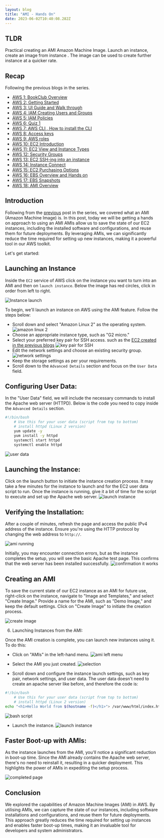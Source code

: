 ```yaml
---
layout: blog
title: "AMI - Hands On"
date: 2023-06-02T10:40:08.282Z 
---
```


## TLDR
Practical creating an AMI Amazon Machine Image. 
Launch an instance, create an image from instance . The image can be used to create further instance at a quicker rate. 

## Recap

Following the previous blogs in the series.

- [AWS 1: BookClub Overview](https://magicishaqblog.netlify.app/aws/)
- [AWS 2: Getting Started](https://magicishaqblog.netlify.app/2023-01-23-aws-2-getting-started/)
- [AWS 3: UI Guide and Walk through](https://magicishaqblog.netlify.app/2023-01-27-aws-3-UI-guide-and-walkthrough)
- [AWS 4: IAM Creating Users and Groups](https://magicishaqblog.netlify.app/2023-01-28-aws-4-IAM)
- [AWS 5: IAM Policies](https://magicishaqblog.netlify.app/2023-02-03-aws-5-IAM-polices)
- [AWS 6: Quiz 1 ](https://magicishaqblog.netlify.app/aws-quiz-one)
- [AWS 7: AWS CLI , How to install the CLI](https://magicishaqblog.netlify.app/2023-10-03-aws-7-cli)
- [AWS 8: Access keys](https://magicishaqblog.netlify.app/2023-10-03-aws-8-access-keys)
- [AWS 9: AWS roles](https://magicishaqblog.netlify.app/2023-02-17-aws-9-roles)
- [AWS 10: EC2 Introduction](https://magicishaqblog.netlify.app/2023-02-24-aws-10-EC2/)
- [AWS 11: EC2 View and Instance Types](https://magicishaqblog.netlify.app/2023-03-03-aws-11-EC2-View-and-instance-types)
- [AWS 12: Security Groups](https://magicishaqblog.netlify.app/2023-03-10-aws-12-security-groups)
- [AWS 13: EC2 SSH-ing into an instance](https://magicishaqblog.netlify.app/2023-03-17-aws-13-ssh)
- [AWS 14: Instance Connect](https://magicishaqblog.netlify.app/2023-03-24-aws-14-instance-connect)
- [AWS 15: EC2 Purchasing Options](https://magicishaqblog.netlify.app/2023-03-31-aws-15-EC2-purchasing-options)
- [AWS 16: EBS Overview and Hands on](https://magicishaqblog.netlify.app/2023-04-14-aws-16-EBS-Overview-and-Hands-On)
- [AWS 17: EBS Snapshots](https://magicishaqblog.netlify.app/2023-04-21-aws-17-ebs-snapshots)
- [AWS 18: AMI Overview](https://magicishaqblog.netlify.app/2023-04-28-aws-18-ami)



## Introduction
Following from the [previous](https://magicishaqblog.netlify.app/2023-04-28-aws-18-ami) post in the series, we covered what an AMI (Amazon Machine Image) is. In this post, today we will be getting a hands on approach to using an AMI
AMIs allow us to save the state of our EC2 instances, including the installed software and configurations, and reuse them for future deployments. By leveraging AMIs, we can significantly reduce the time required for setting up new instances, making it a powerful tool in our AWS toolkit.

Let's get started:

## Launching an Instance
Inside the `EC2` service of AWS click on the instance you want to turn into an AMI and then on `launch instance`. Below the image has red circles, click in order from left to right. 

![Instance launch](/blog/src/images/amih-1.png)

To begin, we'll launch an instance on AWS using the AMI feature. Follow the steps below:

- Scroll down and select "Amazon Linux 2" as the operating system. 
![amazon linux 2](/blog/src/images/amih-2.png)
- Choose an appropriate instance type, such as "G2 micro."
- Select your preferred key pair for SSH access. such as the [EC2 created in the previous blogs](https://magicishaqblog.netlify.app/2023-03-03-aws-11-EC2-View-and-instance-types)
![key pair for SSH](/blog/src/images/amih-3.png)
- Edit the network settings and choose an existing security group.
![network settings](/blog/src/images/amih-4.png)
- Keep the storage settings as per your requirements.
- Scroll down to the `Advanced Details` section and focus on the `User Data` field.


## Configuring User Data:

In the "User Data" field, we will include the necessary commands to install the Apache web server (HTTPD). Below is the code you need to copy inside the `Advanced Details` section. 

```bash
#!/bin/bash
    # Use this for your user data (script from top to bottom)
    # install httpd (Linux 2 version)
    yum update -y
    yum install -y httpd
    systemctl start httpd
    systemctl enable httpd
```
![user data](/blog/src/images/amih-5.png)

## Launching the Instance:

Click on the launch button to initiate the instance creation process. It may take a few minutes for the instance to launch and for the EC2 user data script to run. Once the instance is running, give it a bit of time for the script to execute and set up the Apache web server.
![launch instance](/blog/src/images/amih-6.png)

## Verifying the Installation:

After a couple of minutes, refresh the page and access the public IPv4 address of the instance. Ensure you're using the HTTP protocol by changing the web address to `http://`. 

![ami running](/blog/src/images/amih-7.png)

Initially, you may encounter connection errors, but as the instance completes the setup, you will see the basic Apache test page. This confirms that the web server has been installed successfully.
![confirmation it works](/blog/src/images/amih-8.png)


## Creating an AMI

To save the current state of our EC2 instance as an AMI for future use, right-click on the instance, navigate to "Image and Templates," and select "Create Image." Provide a name for the AMI, such as "Demo Image," and keep the default settings. Click on "Create Image" to initiate the creation process.

![create image](/blog/src/images/amih-9.png)

6. Launching Instances from the AMI:

Once the AMI creation is complete, you can launch new instances using it. To do this:

- Click on "AMIs" in the left-hand menu.
![ami left menu](/blog/src/images/amih-11.png)
- Select the AMI you just created.
![selection](/blog/src/images/amih-16.png)

- Scroll down and configure the instance launch settings, such as key pair, network settings, and user data.
The user data doesn't need to create an apache server like before, and therefore the code is: 

```bash
#!/bin/bash
    # Use this for your user data (script from top to bottom)
    # install httpd (Linux 2 version)
echo "<h1>Hello World from $(hostname -f)</h1>"> /var/www/html/index.html
```
![bash script](/blog/src/images/amih-13.png)
- Launch the instance.
![launch instance](/blog/src/images/amih-14.png)

## Faster Boot-up with AMIs:

As the instance launches from the AMI, you'll notice a significant reduction in boot-up time. Since the AMI already contains the Apache web server, there's no need to reinstall it, resulting in a quicker deployment. This highlights the power of AMIs in expediting the setup process.

![completed page](/blog/src/images/amih-17.png)

## Conclusion

 We explored the capabilities of Amazon Machine Images (AMI) in AWS. By utilising AMIs, we can capture the state of our instances, including software installations and configurations, and reuse them for future deployments. This approach greatly reduces the time required for setting up instances and enables faster boot-up times, making it an invaluable tool for developers and system administrators.

